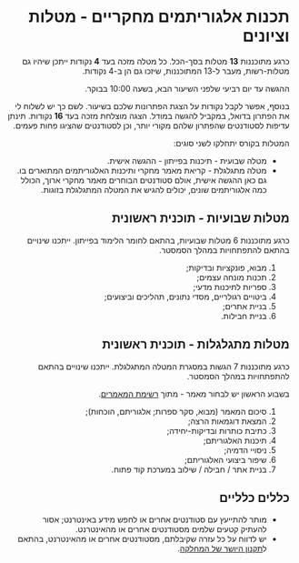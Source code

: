 <div dir='rtl' lang='he'>

תכנות אלגוריתמים מחקריים - מטלות וציונים
===========================================

כרגע מתוכננות **13** מטלות בסך-הכל. כל מטלה מזכה בעד **4** נקודות
ייתכן שיהיו גם מטלות-רשות, מעבר ל-13 המתוכננות, שיזכו גם הן ב-4 נקודות.

ההגשה עד יום רביעי שלפני השיעור הבא, בשעה 10:00 בבוקר.

בנוסף, אפשר לקבל נקודות על הצגת הפתרונות שלכם בשיעור. 
לשם כך יש לשלוח לי את הפתרון בדואל, במקביל להגשה במודל.
הצגה מוצלחת מזכה בעד **16** נקודות.
תינתן עדיפות לסטודנטים שהפתרון שלהם מקורי יותר, וכן לסטודנטים שהציגו פחות פעמים.

המטלות בקורס יתחלקו לשני סוגים: 

* מטלה שבועית - תיכנות בפייתון - ההגשה אישית.
* מטלה מתגלגלת - קריאת מאמר מחקרי ותיכנות האלגוריתמים המתוארים בו. גם כאן ההגשה אישית, אולם סטודנטים הבוחרים מאמר מחקרי ארוך, הכולל כמה אלגוריתמים שונים, יכולים להגיש את המטלה המתגלגלת בזוגות.

מטלות שבועיות - תוכנית ראשונית
--------------------------------
כרגע מתוכננות 6 מטלות שבועיות, בהתאם לחומר הלימוד בפייתון.
ייתכנו שינויים בהתאם להתפתחויות במהלך הסמסטר.

1. מבוא, פונקציות ובדיקות;
2. תכנות מונחה עצמים;
3. ספריות לתיכנות מדעי;
4. ביטויים רגולריים, מסדי נתונים, תהליכים וביצועים;
5. בניית אתרים;
6. בניית חבילות.

מטלות מתגלגלות - תוכנית ראשונית
----------------------------------
כרגע מתוכננות 7 הגשות במסגרת המטלה המתגלגלת.
ייתכנו שינויים בהתאם להתפתחויות במהלך הסמסטר.

בשבוע הראשון יש 
לבחור מאמר - מתוך [רשימת המאמרים](papers.md).

1. סיכום המאמר (מבוא, סקר ספרות; אלגוריתם, הוכחות);
2. המצאת דוגמאות הרצה;
3. כתיבת כותרות ובדיקות-יחידה;
4. תיכנות האלגוריתם;
5. ניסויי הדמיה;
6. שיפור ביצועי האלגוריתם;
7. בניית אתר / חבילה / שילוב במערכת קוד פתוח.


כללים כלליים
-------------

* מותר להתייעץ עם סטודנטים אחרים או לחפש מידע באינטרנט;
אסור להעתיק קטעים שלמים מסטודנטים אחרים או מהאינטרנט.
* יש לדווח על כל עזרה שקיבלתם, מסטודנטים אחרים או מהאינטרנט, בהתאם ל[תקנון היושר של המחלקה](https://www.ariel.ac.il/wp/cs/wp-content/uploads/sites/88/2020/08/Guidelines-for-Academic-Integrity.pdf).


</div>
